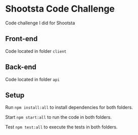 # Shootsta Code Challenge

Code challenge I did for Shootsta

## Front-end

Code located in folder `client`

## Back-end

Code located in folder `api`

## Setup

Run `npm install:all` to install dependencies for both folders.

Start `npm start:all` to run the code in both folders.

Test `npm test:all` to execute the tests in both folders.
